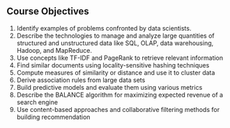 ## Course Objectives

1. Identify examples of problems confronted by data scientists.
2. Describe the technologies to manage and analyze large quantities of
structured and unstructured data like SQL, OLAP, data warehousing, Hadoop,
and MapReduce.
3. Use concepts like TF-IDF and PageRank to retrieve relevant information
4. Find similar documents using locality-sensitive hashing techniques
5. Compute measures of similarity or distance and use it to cluster data
6. Derive association rules from large data sets
7. Build predictive models and evaluate them using various metrics
8. Describe the BALANCE algorithm for maximizing expected revenue of a
search engine
9. Use content-based approaches and collaborative filtering methods for building
recommendation
